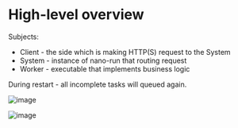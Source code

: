 # High-level overview

Subjects:

* Client - the side which is making HTTP(S) request to the System
* System - instance of nano-run that routing request
* Worker - executable that implements business logic

During restart - all incomplete tasks will queued again.

![image](https://user-images.githubusercontent.com/6597086/92712138-d8b58580-f38b-11ea-8a26-251df5c4ae13.png)

![image](https://user-images.githubusercontent.com/6597086/92578247-3085bb00-f2be-11ea-87de-e2c9d94a21fa.png)

